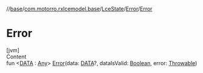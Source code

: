 //[base](../../../index.md)/[com.motorro.rxlcemodel.base](../../index.md)/[LceState](../index.md)/[Error](index.md)/[Error](-error.md)



# Error  
[jvm]  
Content  
fun <[DATA](index.md) : [Any](https://kotlinlang.org/api/latest/jvm/stdlib/kotlin/-any/index.html)> [Error](-error.md)(data: [DATA](index.md)?, dataIsValid: [Boolean](https://kotlinlang.org/api/latest/jvm/stdlib/kotlin/-boolean/index.html), error: [Throwable](https://kotlinlang.org/api/latest/jvm/stdlib/kotlin/-throwable/index.html))  



